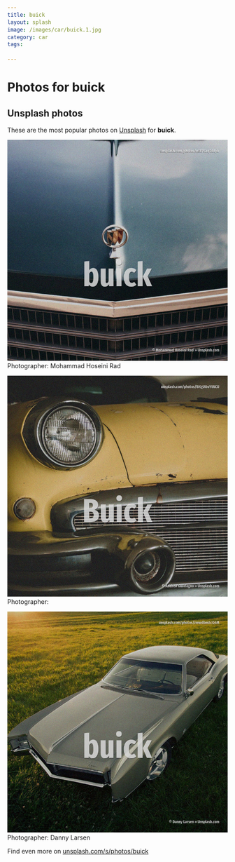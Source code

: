 ```yaml
---
title: buick
layout: splash
image: /images/car/buick.1.jpg
category: car
tags:

---
```

# Photos for buick
 
## Unsplash photos
These are the most popular photos on [Unsplash](https://unsplash.com) for **buick**.
 
![buick](/images/car/buick.1.jpg)
Photographer:  Mohammad Hoseini Rad
 
![buick](/images/car/buick.2.jpg)
Photographer: 
 
![buick](/images/car/buick.3.jpg)
Photographer:  Danny Larsen
 
Find even more on [unsplash.com/s/photos/buick](https://unsplash.com/s/photos/buick)
 
